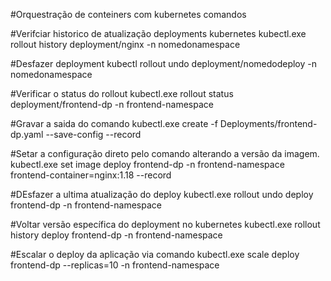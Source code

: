 #Orquestração de conteiners com kubernetes comandos

#Verifciar historico de atualização deployments kubernetes
kubectl.exe rollout history deployment/nginx -n nomedonamespace

#Desfazer deployment
kubectl rollout undo deployment/nomedodeploy -n nomedonamespace

#Verificar o status do rollout
kubectl.exe rollout status deployment/frontend-dp -n frontend-namespace

#Gravar a saida do comando
kubectl.exe create -f Deployments/frontend-dp.yaml --save-config --record

#Setar a configuração direto pelo comando alterando a versão da imagem.
kubectl.exe set image deploy frontend-dp -n frontend-namespace frontend-container=nginx:1.18 --record

#DEsfazer a ultima atualização do deploy
kubectl.exe rollout undo deploy frontend-dp -n frontend-namespace

#Voltar versão específica do deployment no kubernetes
kubectl.exe rollout history deploy frontend-dp -n frontend-namespace

#Escalar o deploy da aplicação via comando
kubectl.exe scale deploy frontend-dp --replicas=10 -n frontend-namespace

